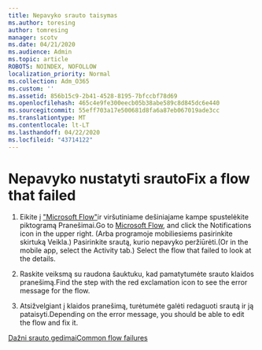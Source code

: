 ```yaml
---
title: Nepavyko srauto taisymas
ms.author: toresing
author: tomresing
manager: scotv
ms.date: 04/21/2020
ms.audience: Admin
ms.topic: article
ROBOTS: NOINDEX, NOFOLLOW
localization_priority: Normal
ms.collection: Adm_O365
ms.custom: ''
ms.assetid: 856b15c9-2b41-4528-8195-7bfccbf78d69
ms.openlocfilehash: 465c4e9fe300eecb05b38abe589c8d845dc6e440
ms.sourcegitcommit: 55eff703a17e500681d8fa6a87eb067019ade3cc
ms.translationtype: MT
ms.contentlocale: lt-LT
ms.lasthandoff: 04/22/2020
ms.locfileid: "43714122"
---
```

# <a name="fix-a-flow-that-failed"></a><span data-ttu-id="91c40-102">Nepavyko nustatyti srauto</span><span class="sxs-lookup"><span data-stu-id="91c40-102">Fix a flow that failed</span></span>

1. <span data-ttu-id="91c40-103">Eikite į ["Microsoft Flow"](https://flow.microsoft.com/)ir viršutiniame dešiniajame kampe spustelėkite piktogramą Pranešimai.</span><span class="sxs-lookup"><span data-stu-id="91c40-103">Go to [Microsoft Flow](https://flow.microsoft.com/), and click the Notifications icon in the upper right.</span></span> <span data-ttu-id="91c40-104">(Arba programoje mobiliesiems pasirinkite skirtuką Veikla.) Pasirinkite srautą, kurio nepavyko peržiūrėti.</span><span class="sxs-lookup"><span data-stu-id="91c40-104">(Or in the mobile app, select the Activity tab.) Select the flow that failed to look at the details.</span></span>
    
2. <span data-ttu-id="91c40-105">Raskite veiksmą su raudona šauktuku, kad pamatytumėte srauto klaidos pranešimą.</span><span class="sxs-lookup"><span data-stu-id="91c40-105">Find the step with the red exclamation icon to see the error message for the flow.</span></span>
    
3. <span data-ttu-id="91c40-106">Atsižvelgiant į klaidos pranešimą, turėtumėte galėti redaguoti srautą ir ją pataisyti.</span><span class="sxs-lookup"><span data-stu-id="91c40-106">Depending on the error message, you should be able to edit the flow and fix it.</span></span> 
    
[<span data-ttu-id="91c40-107">Dažni srauto gedimai</span><span class="sxs-lookup"><span data-stu-id="91c40-107">Common flow failures</span></span>](https://go.microsoft.com/fwlink/?linkid=872110)
  

